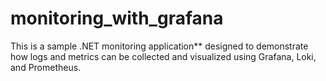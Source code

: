 # monitoring_with_grafana
This is a sample .NET monitoring application** designed to demonstrate how logs and metrics can be collected and visualized using Grafana, Loki, and Prometheus.
